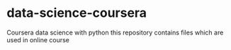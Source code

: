 # data-science-coursera
Coursera data science with python
this repository contains files which are used in online course